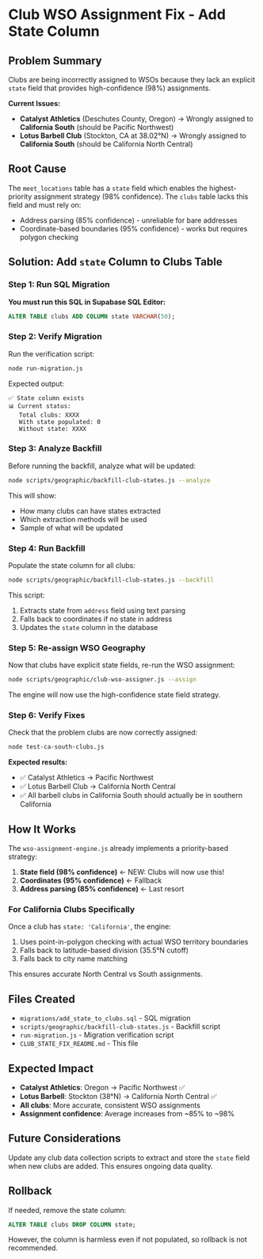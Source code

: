 # Club WSO Assignment Fix - Add State Column

## Problem Summary

Clubs are being incorrectly assigned to WSOs because they lack an explicit `state` field that provides high-confidence (98%) assignments.

**Current Issues:**
- **Catalyst Athletics** (Deschutes County, Oregon) → Wrongly assigned to **California South** (should be Pacific Northwest)
- **Lotus Barbell Club** (Stockton, CA at 38.02°N) → Wrongly assigned to **California South** (should be California North Central)

## Root Cause

The `meet_locations` table has a `state` field which enables the highest-priority assignment strategy (98% confidence). The `clubs` table lacks this field and must rely on:
- Address parsing (85% confidence) - unreliable for bare addresses
- Coordinate-based boundaries (95% confidence) - works but requires polygon checking

## Solution: Add `state` Column to Clubs Table

### Step 1: Run SQL Migration

**You must run this SQL in Supabase SQL Editor:**

```sql
ALTER TABLE clubs ADD COLUMN state VARCHAR(50);
```

### Step 2: Verify Migration

Run the verification script:

```bash
node run-migration.js
```

Expected output:
```
✅ State column exists
📊 Current status:
   Total clubs: XXXX
   With state populated: 0
   Without state: XXXX
```

### Step 3: Analyze Backfill

Before running the backfill, analyze what will be updated:

```bash
node scripts/geographic/backfill-club-states.js --analyze
```

This will show:
- How many clubs can have states extracted
- Which extraction methods will be used
- Sample of what will be updated

### Step 4: Run Backfill

Populate the state column for all clubs:

```bash
node scripts/geographic/backfill-club-states.js --backfill
```

This script:
1. Extracts state from `address` field using text parsing
2. Falls back to coordinates if no state in address
3. Updates the `state` column in the database

### Step 5: Re-assign WSO Geography

Now that clubs have explicit state fields, re-run the WSO assignment:

```bash
node scripts/geographic/club-wso-assigner.js --assign
```

The engine will now use the high-confidence state field strategy.

### Step 6: Verify Fixes

Check that the problem clubs are now correctly assigned:

```bash
node test-ca-south-clubs.js
```

**Expected results:**
- ✅ Catalyst Athletics → Pacific Northwest
- ✅ Lotus Barbell Club → California North Central
- ✅ All barbell clubs in California South should actually be in southern California

## How It Works

The `wso-assignment-engine.js` already implements a priority-based strategy:

1. **State field (98% confidence)** ← NEW: Clubs will now use this!
2. **Coordinates (95% confidence)** ← Fallback
3. **Address parsing (85% confidence)** ← Last resort

### For California Clubs Specifically

Once a club has `state: 'California'`, the engine:
1. Uses point-in-polygon checking with actual WSO territory boundaries
2. Falls back to latitude-based division (35.5°N cutoff)
3. Falls back to city name matching

This ensures accurate North Central vs South assignments.

## Files Created

- `migrations/add_state_to_clubs.sql` - SQL migration
- `scripts/geographic/backfill-club-states.js` - Backfill script
- `run-migration.js` - Migration verification script
- `CLUB_STATE_FIX_README.md` - This file

## Expected Impact

- **Catalyst Athletics**: Oregon → Pacific Northwest ✅
- **Lotus Barbell**: Stockton (38°N) → California North Central ✅
- **All clubs**: More accurate, consistent WSO assignments
- **Assignment confidence**: Average increases from ~85% to ~98%

## Future Considerations

Update any club data collection scripts to extract and store the `state` field when new clubs are added. This ensures ongoing data quality.

## Rollback

If needed, remove the state column:

```sql
ALTER TABLE clubs DROP COLUMN state;
```

However, the column is harmless even if not populated, so rollback is not recommended.

